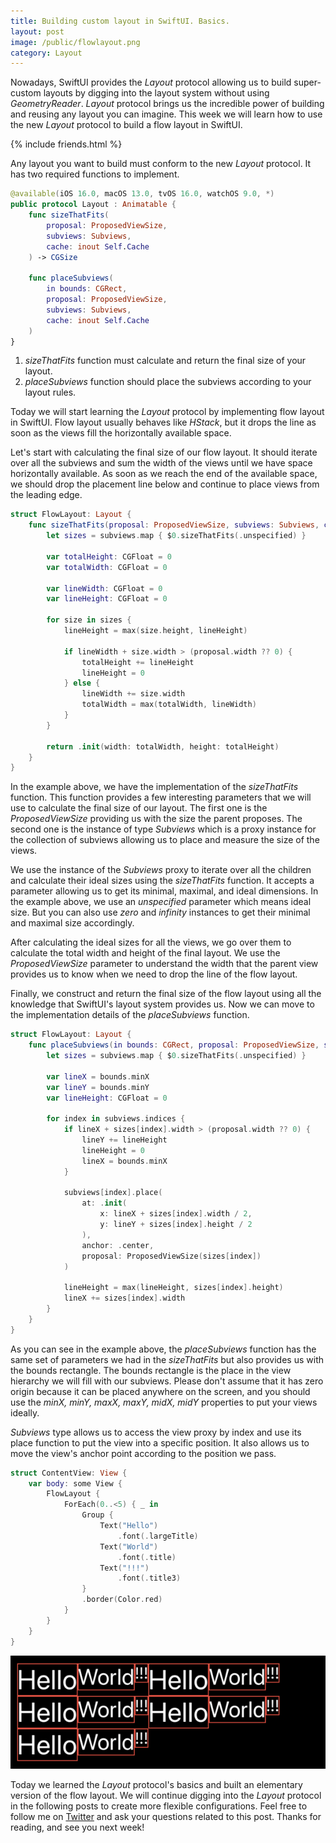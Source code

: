 ```yaml
---
title: Building custom layout in SwiftUI. Basics.
layout: post
image: /public/flowlayout.png
category: Layout
---
```


Nowadays, SwiftUI provides the *Layout* protocol allowing us to build super-custom layouts by digging into the layout system without using *GeometryReader*. *Layout* protocol brings us the incredible power of building and reusing any layout you can imagine. This week we will learn how to use the new *Layout* protocol to build a flow layout in SwiftUI.

{% include friends.html %}

Any layout you want to build must conform to the new *Layout* protocol. It has two required functions to implement.

```swift
@available(iOS 16.0, macOS 13.0, tvOS 16.0, watchOS 9.0, *)
public protocol Layout : Animatable {
    func sizeThatFits(
        proposal: ProposedViewSize,
        subviews: Subviews,
        cache: inout Self.Cache
    ) -> CGSize
    
    func placeSubviews(
        in bounds: CGRect,
        proposal: ProposedViewSize,
        subviews: Subviews,
        cache: inout Self.Cache
    ) 
}
```

1. *sizeThatFits* function must calculate and return the final size of your layout.
2. *placeSubviews* function should place the subviews according to your layout rules.

Today we will start learning the *Layout* protocol by implementing flow layout in SwiftUI. Flow layout usually behaves like *HStack*, but it drops the line as soon as the views fill the horizontally available space.

Let's start with calculating the final size of our flow layout. It should iterate over all the subviews and sum the width of the views until we have space horizontally available. As soon as we reach the end of the available space, we should drop the placement line below and continue to place views from the leading edge.

```swift
struct FlowLayout: Layout {
    func sizeThatFits(proposal: ProposedViewSize, subviews: Subviews, cache: inout ()) -> CGSize {
        let sizes = subviews.map { $0.sizeThatFits(.unspecified) }
        
        var totalHeight: CGFloat = 0
        var totalWidth: CGFloat = 0
        
        var lineWidth: CGFloat = 0
        var lineHeight: CGFloat = 0
        
        for size in sizes {
            lineHeight = max(size.height, lineHeight)
            
            if lineWidth + size.width > (proposal.width ?? 0) {
                totalHeight += lineHeight
                lineHeight = 0
            } else {
                lineWidth += size.width
                totalWidth = max(totalWidth, lineWidth)
            }
        }
        
        return .init(width: totalWidth, height: totalHeight)
    }
}
```

In the example above, we have the implementation of the *sizeThatFits* function. This function provides a few interesting parameters that we will use to calculate the final size of our layout. The first one is the *ProposedViewSize* providing us with the size the parent proposes. The second one is the instance of type *Subviews* which is a proxy instance for the collection of subviews allowing us to place and measure the size of the views.

We use the instance of the *Subviews* proxy to iterate over all the children and calculate their ideal sizes using the *sizeThatFits* function. It accepts a parameter allowing us to get its minimal, maximal, and ideal dimensions. In the example above, we use an *unspecified* parameter which means ideal size. But you can also use *zero* and *infinity* instances to get their minimal and maximal size accordingly.

After calculating the ideal sizes for all the views, we go over them to calculate the total width and height of the final layout. We use the *ProposedViewSize* parameter to understand the width that the parent view provides us to know when we need to drop the line of the flow layout.

Finally, we construct and return the final size of the flow layout using all the knowledge that SwiftUI's layout system provides us. Now we can move to the implementation details of the *placeSubviews* function.

```swift
struct FlowLayout: Layout {
    func placeSubviews(in bounds: CGRect, proposal: ProposedViewSize, subviews: Subviews, cache: inout ()) {
        let sizes = subviews.map { $0.sizeThatFits(.unspecified) }
        
        var lineX = bounds.minX
        var lineY = bounds.minY
        var lineHeight: CGFloat = 0
        
        for index in subviews.indices {
            if lineX + sizes[index].width > (proposal.width ?? 0) {
                lineY += lineHeight
                lineHeight = 0
                lineX = bounds.minX
            }
            
            subviews[index].place(
                at: .init(
                    x: lineX + sizes[index].width / 2,
                    y: lineY + sizes[index].height / 2
                ),
                anchor: .center,
                proposal: ProposedViewSize(sizes[index])
            )
            
            lineHeight = max(lineHeight, sizes[index].height)
            lineX += sizes[index].width
        }
    }
}
```

As you can see in the example above, the *placeSubviews* function has the same set of parameters we had in the *sizeThatFits* but also provides us with the bounds rectangle. The bounds rectangle is the place in the view hierarchy we will fill with our subviews. Please don't assume that it has zero origin because it can be placed anywhere on the screen, and you should use the *minX, minY, maxX, maxY, midX, midY* properties to put your views ideally.

*Subviews* type allows us to access the view proxy by index and use its place function to put the view into a specific position. It also allows us to move the view's anchor point according to the position we pass.

```swift
struct ContentView: View {
    var body: some View {
        FlowLayout {
            ForEach(0..<5) { _ in
                Group {
                    Text("Hello")
                        .font(.largeTitle)
                    Text("World")
                        .font(.title)
                    Text("!!!")
                        .font(.title3)
                }
                .border(Color.red)
            }
        }
    }
}
```

![flow-layout](/public/flowlayout.png)

Today we learned the *Layout* protocol's basics and built an elementary version of the flow layout. We will continue digging into the *Layout* protocol in the following posts to create more flexible configurations. Feel free to follow me on [Twitter](https://twitter.com/mecid) and ask your questions related to this post. Thanks for reading, and see you next week!
